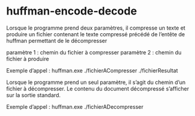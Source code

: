 # huffman-encode-decode

Lorsque le programme prend deux paramètres, il compresse un texte et produire un fichier contenant le texte compressé précédé de l’entête de huffman permettant de le décompresser

paramètre 1 : chemin du fichier à compresser
paramètre 2 : chemin du fichier à produire

Exemple d’appel : huffman.exe ./fichierACompresser ./fichierResultat

Lorsque le programme prend un seul paramètre, il s’agit du chemin d’un fichier à décompresser. Le contenu du document décompressé s’afficher sur la sortie standard. 

Exemple d’appel : huffman.exe ./fichierADecompresser 
